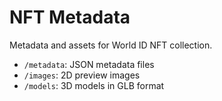 # NFT Metadata
Metadata and assets for World ID NFT collection.
- `/metadata`: JSON metadata files
- `/images`: 2D preview images
- `/models`: 3D models in GLB format